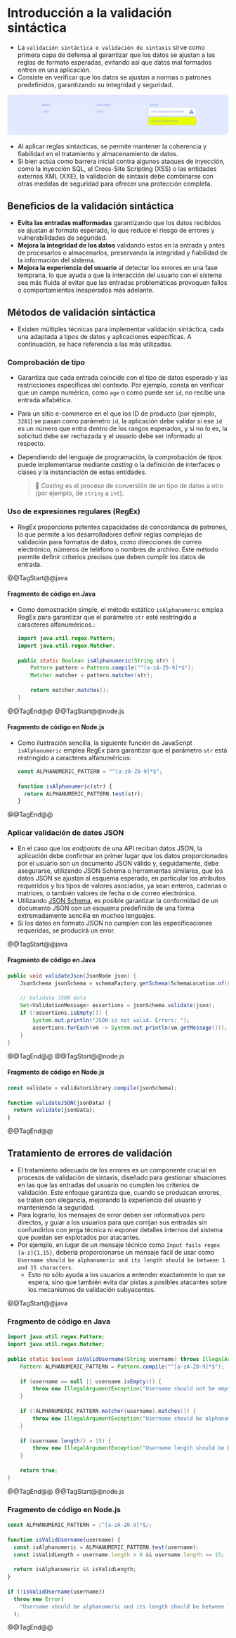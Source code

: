 # Introducción a la validación sintáctica

* La `validación sintáctica o validación de sintaxis` sirve como primera capa de defensa al garantizar que los datos se ajustan a las reglas de formato esperadas, evitando así que datos mal formados entren en una aplicación.
* Consiste en verificar que los datos se ajustan a normas o patrones predefinidos, garantizando su integridad y seguridad.

![Syntax validation sample][2]

* Al aplicar reglas sintácticas, se permite mantener la coherencia y fiabilidad en el tratamiento y almacenamiento de datos.
* Si bien actúa como barrera inicial contra algunos ataques de inyección, como la inyección SQL, el Cross-Site Scripting (XSS) o las entidades externas XML (XXE), la validación de sintaxis debe combinarse con otras medidas de seguridad para ofrecer una protección completa.

## Beneficios de la validación sintáctica

* **Evita las entradas malformadas** garantizando que los datos recibidos se ajustan al formato esperado, lo que reduce el riesgo de errores y vulnerabilidades de seguridad.
* **Mejora la integridad de los datos** validando estos en la entrada y antes de procesarlos o almacenarlos, preservando la integridad y fiabilidad de la información del sistema.
* **Mejora la experiencia del usuario** al detectar los errores en una fase temprana, lo que ayuda a que la interacción del usuario con el sistema sea más fluida al evitar que las entradas problemáticas provoquen fallos o comportamientos inesperados más adelante.

## Métodos de validación sintáctica

* Existen múltiples técnicas para implementar validación sintáctica, cada una adaptada a tipos de datos y aplicaciones específicas. A continuación, se hace referencia a las más utilizadas.

### Comprobación de tipo

* Garantiza que cada entrada coincide con el tipo de datos esperado y las restricciones específicas del contexto. Por ejemplo, consta en verificar que un campo numérico, como `age` o como puede ser `id`, no recibe una entrada alfabética.
* Para un sitio e-commerce en el que los ID de producto (por ejemplo, `3281`) se pasan como parámetro `id`, la aplicación debe validar si ese `id` es un número que entra dentro de los rangos esperados, y si no lo es, la solicitud debe ser rechazada y el usuario debe ser informado al respecto.
* Dependiendo del lenguaje de programación, la comprobación de tipos puede implementarse mediante *casting* o la definición de interfaces o clases y la instanciación de estas entidades.

  > :older_man: *Casting* es el proceso de conversión de un tipo de datos a otro (por ejemplo, de `string` a `int`).

### Uso de expresiones regulares (RegEx)

* RegEx proporciona potentes capacidades de concordancia de patrones, lo que permite a los desarrolladores definir reglas complejas de validación para formatos de datos, como direcciones de correo electrónico, números de teléfono o nombres de archivo. Este método permite definir criterios precisos que deben cumplir los datos de entrada.

@@TagStart@@java

#### Fragmento de código en Java

* Como demostración simple, el método estático `isAlphanumeric` emplea RegEx para garantizar que el parámetro `str` esté restringido a caracteres alfanuméricos.:

  ```java
  import java.util.regex.Pattern;
  import java.util.regex.Matcher;
  
  public static Boolean isAlphanumeric(String str) {
      Pattern pattern = Pattern.compile("^[a-zA-Z0-9]*$");
      Matcher matcher = pattern.matcher(str);
  
      return matcher.matches();
  }
  ```

@@TagEnd@@
@@TagStart@@node.js

#### Fragmento de código en Node.js

* Como ilustración sencilla, la siguiente función de JavaScript `isAlphanumeric` emplea RegEx para garantizar que el parámetro `str` está restringido a caracteres alfanuméricos:

  ```javascript
  const ALPHANUMERIC_PATTERN = "^[a-zA-Z0-9]*$";

  function isAlphanumeric(str) {
    return ALPHANUMERIC_PATTERN.test(str);
  }
  ```

@@TagEnd@@

### Aplicar validación de datos JSON

* En el caso que los *endpoints* de una API reciban datos JSON, la aplicación debe confirmar en primer lugar que los datos proporcionados por el usuario son un documento JSON válido y, seguidamente, debe asegurarse, utilizando JSON Schema o herramientas similares, que los datos JSON se ajustan al esquema esperado, en particular los atributos requeridos y los tipos de valores asociados, ya sean enteros, cadenas o matrices, o también valores de fecha o de correo electrónico.
* Utilizando [JSON Schema][1], es posible garantizar la conformidad de un documento JSON con un esquema predefinido de una forma extremadamente sencilla en muchos lenguajes.
* Si los datos en formato JSON no cumplen con las especificaciones requeridas, se producirá un error.

@@TagStart@@java

#### Fragmento de código en Java

  ```java
  public void validateJson(JsonNode json) {
      JsonSchema jsonSchema = schemaFactory.getSchema(SchemaLocation.of(schemaPath), config);

      // Validate JSON data
      Set<ValidationMessage> assertions = jsonSchema.validate(json);
      if (!assertions.isEmpty()) {
          System.out.println("JSON is not valid. Errors: ");
          assertions.forEach(vm -> System.out.println(vm.getMessage()));
      }
  }
  ```

@@TagEnd@@
@@TagStart@@node.js

#### Fragmento de código en Node.js

  ```javascript
  const validate = validatorLibrary.compile(jsonSchema);

  function validateJSON(jsonData) {
    return validate(jsonData);
  }
  ```

@@TagEnd@@

## Tratamiento de errores de validación

* El tratamiento adecuado de los errores es un componente crucial en procesos de validación de sintaxis, diseñado para gestionar situaciones en las que las entradas del usuario no cumplen los criterios de validación. Este enfoque garantiza que, cuando se produzcan errores, se traten con elegancia, mejorando la experiencia del usuario y manteniendo la seguridad.
* Para lograrlo, los mensajes de error deben ser informativos pero directos, y guiar a los usuarios para que corrijan sus entradas sin confundirlos con jerga técnica ni exponer detalles internos del sistema que puedan ser explotados por atacantes.
* Por ejemplo, en lugar de un mensaje técnico como `Input fails regex [a-z]{1,15}`, debería proporcionarse un mensaje fácil de usar como `Username should be alphanumeric and its length should be between 1 and 15 characters`.
  * Esto no sólo ayuda a los usuarios a entender exactamente lo que se espera, sino que también evita dar pistas a posibles atacantes sobre los mecanismos de validación subyacentes.

@@TagStart@@java

### Fragmento de código en Java

  ```java
  import java.util.regex.Pattern;
  import java.util.regex.Matcher;
  
  public static boolean isValidUsername(String username) throws IllegalArgumentException {
      Pattern ALPHANUMERIC_PATTERN = Pattern.compile("^[a-zA-Z0-9]*$");
  
      if (username == null || username.isEmpty()) {
          throw new IllegalArgumentException("Username should not be empty.");
      }
  
      if (!ALPHANUMERIC_PATTERN.matcher(username).matches()) {
          throw new IllegalArgumentException("Username should be alphanumeric.");
      }
  
      if (username.length() > 15) {
          throw new IllegalArgumentException("Username length should be between 1 and 15 characters.");
      }
  
      return true;
  }
  ```

@@TagEnd@@
@@TagStart@@node.js

### Fragmento de código en Node.js

  ```javascript
  const ALPHANUMERIC_PATTERN = /^[a-zA-Z0-9]*$/;

  function isValidUsername(username) {
    const isAlphanumeric = ALPHANUMERIC_PATTERN.test(username);
    const isValidLength = username.length > 0 && username.length <= 15;

    return isAlphanumeric && isValidLength;
  }

  if (!isValidUsername(username))
    throw new Error(
      "Username should be alphanumeric and its length should be between 1 and 15 characters"
    );
  ```

@@TagEnd@@

[1]: https://json-schema.org/
[2]: /static/images/syntax-validation-sample.png
